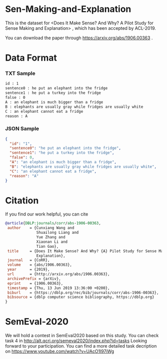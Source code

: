 # Sen-Making-and-Explanation
This is the dataset for <Does It Make Sense? And Why? A Pilot Study for Sense Making and Explanation> , which has been accepted by ACL-2019.

You can download the paper through https://arxiv.org/abs/1906.00363 .
# Data Format
### TXT Sample
```txt
id : 1
sentence0 : he put an elephant into the fridge
sentence1 : he put a turkey into the fridge
false : 0
A : an elephant is much bigger than a fridge
B : elephants are usually gray while fridges are usually white
C : an elephant cannot eat a fridge
reason : A
```
### JSON Sample
```json
{
  "id": "1", 
  "sentence0": "he put an elephant into the fridge", 
  "sentence1": "he put a turkey into the fridge", 
  "false": 0, 
  "A": "an elephant is much bigger than a fridge", 
  "B": "elephants are usually gray while fridges are usually white", 
  "C": "an elephant cannot eat a fridge", 
  "reason": "A"
}
 ```
 # Citation
 If you find our work helpful, you can cite
 ```bib
 @article{DBLP:journals/corr/abs-1906-00363,
  author    = {Cunxiang Wang and
               Shuailong Liang and
               Yue Zhang and
               Xiaonan Li and
               Tian Gao},
  title     = {Does It Make Sense? And Why? {A} Pilot Study for Sense Making and
               Explanation},
  journal   = {CoRR},
  volume    = {abs/1906.00363},
  year      = {2019},
  url       = {http://arxiv.org/abs/1906.00363},
  archivePrefix = {arXiv},
  eprint    = {1906.00363},
  timestamp = {Thu, 13 Jun 2019 13:36:00 +0200},
  biburl    = {https://dblp.org/rec/bib/journals/corr/abs-1906-00363},
  bibsource = {dblp computer science bibliography, https://dblp.org}
}
```
# SemEval-2020
We will hold a contest in SemEval2020 based on this study. 
You can check task 4 in http://alt.qcri.org/semeval2020/index.php?id=tasks
Looking forward to your participation.
You can find a more detailed task decription on https://www.youtube.com/watch?v=UAcO1I97iWg
